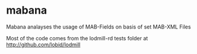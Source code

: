 mabana
======
Mabana analayses the usage of MAB-Fields on basis of set MAB-XML Files

Most of the code comes from the lodmill-rd tests folder at http://github.com/lobid/lodmill